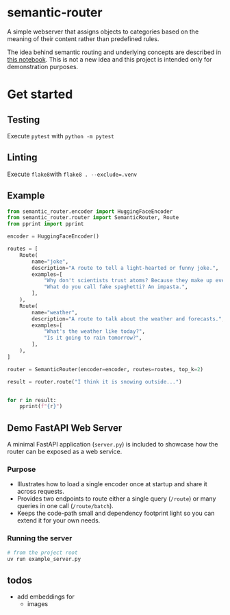 # semantic-router

A simple webserver that assigns objects to categories based on the meaning of their content rather than predefined rules.

The idea behind semantic routing and underlying concepts are described in [this notebook](./notebooks/introduction.ipynb). This is not a new idea and this project is intended only for demonstration purposes.

# Get started

## Testing

Execute `pytest` with `python -m pytest`

## Linting

Execute `flake8`with `flake8 . --exclude=.venv`

## Example

```python
from semantic_router.encoder import HuggingFaceEncoder
from semantic_router.router import SemanticRouter, Route
from pprint import pprint

encoder = HuggingFaceEncoder()

routes = [
    Route(
        name="joke",
        description="A route to tell a light-hearted or funny joke.",
        examples=[
            "Why don't scientists trust atoms? Because they make up everything!",
            "What do you call fake spaghetti? An impasta.",
        ],
    ),
    Route(
        name="weather",
        description="A route to talk about the weather and forecasts.",
        examples=[
            "What's the weather like today?",
            "Is it going to rain tomorrow?",
        ],
    ),
]

router = SemanticRouter(encoder=encoder, routes=routes, top_k=2)

result = router.route("I think it is snowing outside...")


for r in result:
    pprint(f"{r}")
```

## Demo FastAPI Web Server

A minimal FastAPI application (`server.py`) is included to showcase how the router can be exposed as a web service.

### Purpose
* Illustrates how to load a single encoder once at startup and share it across requests.
* Provides two endpoints to route either a single query (`/route`) or many queries in one call (`/route/batch`).
* Keeps the code-path small and dependency footprint light so you can extend it for your own needs.

### Running the server
```bash
# from the project root
uv run example_server.py
```

## todos
- add embeddings for
    - images